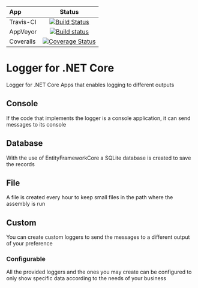 | App           | Status        |
| :------------ |:-------------:|
| Travis-CI      | [![Build Status](https://travis-ci.com/B1tF8er/bit-logger.svg?branch=master)](https://travis-ci.com/B1tF8er/bit-logger)|
| AppVeyor       | [![Build status](https://ci.appveyor.com/api/projects/status/qgv3t8hq7c5i659h/branch/master?svg=true)](https://ci.appveyor.com/project/B1tF8er/bit-logger/branch/master)|
| Coveralls      |[![Coverage Status](https://coveralls.io/repos/github/B1tF8er/bit-logger/badge.svg?branch=master)](https://coveralls.io/github/B1tF8er/bit-logger?branch=master) |

# Logger for .NET Core
Logger for .NET Core Apps that enables logging to different outputs

## Console
If the code that implements the logger is a console application, it can send messages to its console

## Database
With the use of EntityFrameworkCore a SQLite database is created to save the records

## File
A file is created every hour to keep small files in the path where the assembly is run

## Custom
You can create custom loggers to send the messages to a different output of your preference

### Configurable
All the provided loggers and the ones you may create can be configured to only show specific data according to the needs of your business
